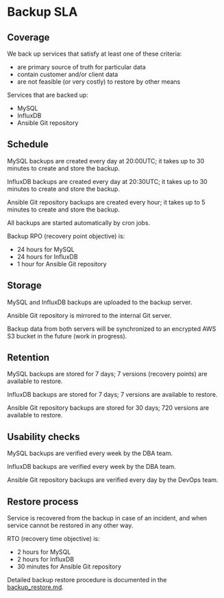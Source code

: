 # Backup SLA

## Coverage

We back up services that satisfy at least one of these criteria:
 - are primary source of truth for particular data
 - contain customer and/or client data
 - are not feasible (or very costly) to restore by other means

Services that are backed up:
 - MySQL
 - InfluxDB
 - Ansible Git repository


## Schedule

MySQL backups are created every day at 20:00UTC; it takes up to 30 minutes to create and store the backup.

InfluxDB backups are created every day at 20:30UTC; it takes up to 30 minutes to create and store the backup.

Ansible Git repository backups are created every hour; it takes up to 5 minutes to create and store the backup.

All backups are started automatically by cron jobs.

Backup RPO (recovery point objective) is:
 - 24 hours for MySQL
 - 24 hours for InfluxDB
 - 1 hour for Ansible Git repository


## Storage

MySQL and InfluxDB backups are uploaded to the backup server.

Ansible Git repository is mirrored to the internal Git server.

Backup data from both servers will be synchronized to an encrypted AWS S3 bucket in the future (work in progress).


## Retention

MySQL backups are stored for 7 days; 7 versions (recovery points) are available to restore.

InfluxDB backups are stored for 7 days; 7 versions are available to restore.

Ansible Git repository backups are stored for 30 days; 720 versions are available to restore.


## Usability checks

MySQL backups are verified every week by the DBA team.

InfluxDB backups are verified every week by the DBA team.

Ansible Git repository backups are verified every day by the DevOps team.


## Restore process

Service is recovered from the backup in case of an incident, and when service cannot be restored in any other way.

RTO (recovery time objective) is:
 - 2 hours for MySQL
 - 2 hours for InfluxDB
 - 30 minutes for Ansible Git repository

Detailed backup restore procedure is documented in the [backup_restore.md](./backup_restore.md).
